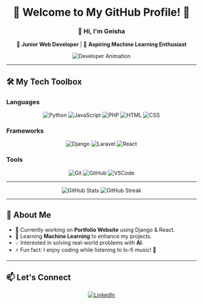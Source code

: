 <div align="center">
  
  # 🌟 Welcome to My GitHub Profile! 🌟
  
  ### 👋 Hi, I'm **Geisha**  
  🚀 **Junior Web Developer** | 🌱 **Aspiring Machine Learning Enthusiast**  
  
  ![Developer Animation](https://raw.githubusercontent.com/abhisheknaiidu/abhisheknaiidu/master/code.gif)  
</div>

---

## 🛠️ My Tech Toolbox  
### **Languages**  
<p align="center">
  <img src="https://img.shields.io/badge/Python-3776AB?style=for-the-badge&logo=python&logoColor=white" alt="Python"/>
  <img src="https://img.shields.io/badge/JavaScript-F7DF1E?style=for-the-badge&logo=javascript&logoColor=black" alt="JavaScript"/>
  <img src="https://img.shields.io/badge/PHP-777BB4?style=for-the-badge&logo=php&logoColor=white" alt="PHP"/>
  <img src="https://img.shields.io/badge/HTML5-E34F26?style=for-the-badge&logo=html5&logoColor=white" alt="HTML"/>
  <img src="https://img.shields.io/badge/CSS3-1572B6?style=for-the-badge&logo=css3&logoColor=white" alt="CSS"/>
</p>

### **Frameworks**  
<p align="center">
  <img src="https://img.shields.io/badge/Django-092E20?style=for-the-badge&logo=django&logoColor=white" alt="Django"/>
  <img src="https://img.shields.io/badge/Laravel-FF2D20?style=for-the-badge&logo=laravel&logoColor=white" alt="Laravel"/>
  <img src="https://img.shields.io/badge/React-61DAFB?style=for-the-badge&logo=react&logoColor=black" alt="React"/>
</p>

### **Tools**  
<p align="center">
  <img src="https://img.shields.io/badge/Git-F05032?style=for-the-badge&logo=git&logoColor=white" alt="Git"/>
  <img src="https://img.shields.io/badge/GitHub-181717?style=for-the-badge&logo=github&logoColor=white" alt="GitHub"/>
  <img src="https://img.shields.io/badge/Visual_Studio_Code-0078D4?style=for-the-badge&logo=visual-studio-code&logoColor=white" alt="VSCode"/>
</p>

---

<div align="center">
  <img src="https://github-readme-stats.vercel.app/api?username=GesaXB&show_icons=true&theme=radical" alt="GitHub Stats"/>
  <img src="https://github-readme-streak-stats.herokuapp.com/?user=GesaXB&theme=radical" alt="GitHub Streak"/>
</div>

---

## 🚀 About Me  
- 🔭 Currently working on **Portfolio Website** using Django & React.  
- 🌱 Learning **Machine Learning** to enhance my projects.  
- 💡 Interested in solving real-world problems with **AI**.  
- ⚡ Fun fact: I enjoy coding while listening to lo-fi music! 🎵  

---

## 📫 Let's Connect  
<p align="center">
  <a href="https://www.linkedin.com/in/geisha-lutfan-waldhani-284128304/" target="_blank"><img src="https://img.shields.io/badge/LinkedIn-%230077B5.svg?style=for-the-badge&logo=linkedin&logoColor=white" alt="LinkedIn"/></a>

